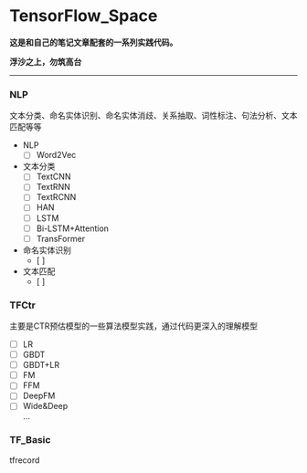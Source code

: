 # TensorFlow_Space

**这是和自己的笔记文章配套的一系列实践代码。**

**浮沙之上，勿筑高台**

---

### NLP

文本分类、命名实体识别、命名实体消歧、关系抽取、词性标注、句法分析、文本匹配等等

* NLP
    * [ ] Word2Vec  
* 文本分类
    * [ ] TextCNN
    * [ ] TextRNN
    * [ ] TextRCNN
    * [ ] HAN
    * [ ] LSTM
    * [ ] Bi-LSTM+Attention
    * [ ] TransFormer
* 命名实体识别
    * [ ] 
* 文本匹配
    * [ ]

### TFCtr

主要是CTR预估模型的一些算法模型实践，通过代码更深入的理解模型

* [ ] LR  
* [ ] GBDT  
* [ ] GBDT+LR  
* [ ] FM  
* [ ] FFM  
* [ ] DeepFM  
* [ ] Wide&Deep  
...

### TF_Basic
tfrecord  
